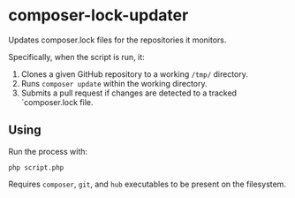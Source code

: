 composer-lock-updater
=====================

Updates composer.lock files for the repositories it monitors.

Specifically, when the script is run, it:

1. Clones a given GitHub repository to a working `/tmp/` directory.
2. Runs `composer update` within the working directory.
3. Submits a pull request if changes are detected to a tracked `composer.lock file.

## Using

Run the process with:

    php script.php

Requires `composer`, `git`, and `hub` executables to be present on the filesystem.
